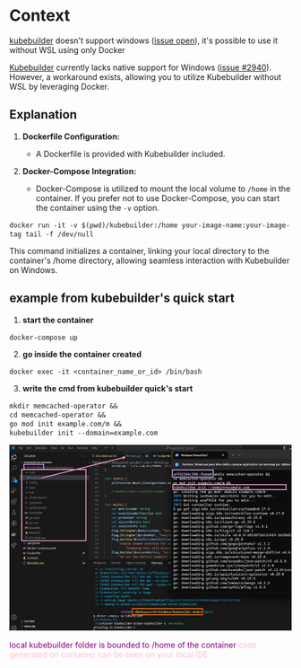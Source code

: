 # Context

[kubebuilder](https://book.kubebuilder.io) doesn't support windows ([issue open](https://github.com/kubernetes-sigs/kubebuilder/issues/2940)), it's possible to use it without WSL using only Docker

[Kubebuilder](https://book.kubebuilder.io) currently lacks native support for Windows ([issue #2940](https://github.com/kubernetes-sigs/kubebuilder/issues/2940)). However, a workaround exists, allowing you to utilize Kubebuilder without WSL by leveraging Docker.

## Explanation

1. **Dockerfile Configuration:**
   - A Dockerfile is provided with Kubebuilder included.

2. **Docker-Compose Integration:**
   - Docker-Compose is utilized to mount the local volume to `/home` in the container. If you prefer not to use Docker-Compose, you can start the container using the `-v` option.

```
docker run -it -v $(pwd)/kubebuilder:/home your-image-name:your-image-tag tail -f /dev/null
```

This command initializes a container, linking your local directory to the container's /home directory, allowing seamless interaction with Kubebuilder on Windows.

## example from kubebuilder's quick start

1. **start the container**
```
docker-compose up
```

2. **go inside the container created**

```
docker exec -it <container_name_or_id> /bin/bash
```

3. **write the cmd from kubebuilder quick's start**
```
mkdir memcached-operator &&
cd memcached-operator &&
go mod init example.com/m &&
kubebuilder init --domain=example.com
```

![example](example.jpg)

<span style="color:purple;">local kubebuilder folder is bounded to /home of the container</span>
<span style="color:pink;">code generated on container can be seen on your local IDE</span>